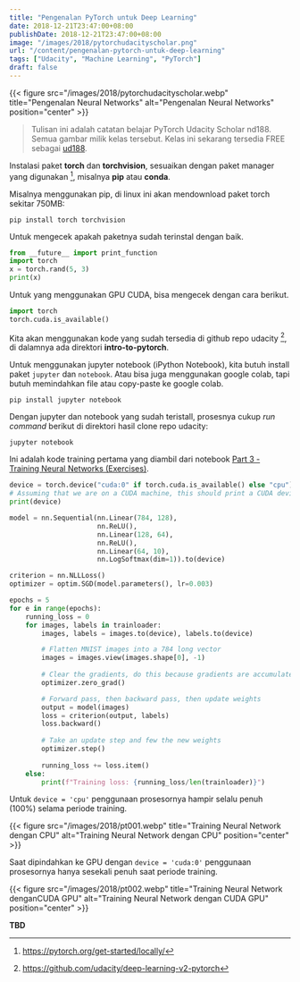```yaml
---
title: "Pengenalan PyTorch untuk Deep Learning"
date: 2018-12-21T23:47:00+08:00
publishDate: 2018-12-21T23:47:00+08:00
image: "/images/2018/pytorchudacityscholar.png"
url: "/content/pengenalan-pytorch-untuk-deep-learning"
tags: ["Udacity", "Machine Learning", "PyTorch"]
draft: false
---
```


{{< figure src="/images/2018/pytorchudacityscholar.webp" title="Pengenalan Neural Networks" alt="Pengenalan Neural Networks" position="center" >}}


> Tulisan ini adalah catatan belajar PyTorch Udacity Scholar nd188. Semua gambar milik kelas tersebut. Kelas ini sekarang tersedia FREE sebagai [ud188](https://www.udacity.com/course/deep-learning-pytorch--ud188).

Instalasi paket **torch** dan **torchvision**, sesuaikan dengan paket manager yang digunakan [^1], misalnya **pip** atau **conda**.

Misalnya menggunakan pip, di linux ini akan mendownload paket torch sekitar 750MB:

```
pip install torch torchvision
```

Untuk mengecek apakah paketnya sudah terinstal dengan baik.

```python
from __future__ import print_function
import torch
x = torch.rand(5, 3)
print(x)
```

Untuk yang menggunakan GPU CUDA, bisa mengecek dengan cara berikut.

```python
import torch
torch.cuda.is_available()
```

Kita akan menggunakan kode yang sudah tersedia di github repo udacity [^2], di dalamnya ada direktori **intro-to-pytorch**.

Untuk menggunakan jupyter notebook (iPython Notebook), kita butuh install paket `jupyter` dan `notebook`. Atau bisa juga menggunakan google colab, tapi butuh memindahkan file atau copy-paste ke google colab.

```
pip install jupyter notebook
```

Dengan jupyter dan notebook yang sudah teristall, prosesnya cukup _run command_ berikut di direktori hasil clone repo udacity:

```
jupyter notebook
```

Ini adalah kode training pertama yang diambil dari notebook [Part 3 - Training Neural Networks (Exercises)](https://github.com/udacity/deep-learning-v2-pytorch/blob/master/intro-to-pytorch/Part%203%20-%20Training%20Neural%20Networks%20(Exercises).ipynb).

```python
device = torch.device("cuda:0" if torch.cuda.is_available() else "cpu")
# Assuming that we are on a CUDA machine, this should print a CUDA device:
print(device)

model = nn.Sequential(nn.Linear(784, 128),
                      nn.ReLU(),
                      nn.Linear(128, 64),
                      nn.ReLU(),
                      nn.Linear(64, 10),
                      nn.LogSoftmax(dim=1)).to(device)

criterion = nn.NLLLoss()
optimizer = optim.SGD(model.parameters(), lr=0.003)

epochs = 5
for e in range(epochs):
    running_loss = 0
    for images, labels in trainloader:
        images, labels = images.to(device), labels.to(device)

        # Flatten MNIST images into a 784 long vector
        images = images.view(images.shape[0], -1)
    
        # Clear the gradients, do this because gradients are accumulated
        optimizer.zero_grad()

        # Forward pass, then backward pass, then update weights
        output = model(images)
        loss = criterion(output, labels)
        loss.backward()
        
        # Take an update step and few the new weights
        optimizer.step()
        
        running_loss += loss.item()
    else:
        print(f"Training loss: {running_loss/len(trainloader)}")
```

Untuk `device = 'cpu'` penggunaan prosesornya hampir selalu penuh (100%) selama periode training.

{{< figure src="/images/2018/pt001.webp" title="Training Neural Network dengan CPU" alt="Training Neural Network dengan CPU" position="center" >}}

Saat dipindahkan ke GPU dengan `device = 'cuda:0'` penggunaan prosesornya hanya sesekali penuh saat periode training.

{{< figure src="/images/2018/pt002.webp" title="Training Neural Network denganCUDA GPU" alt="Training Neural Network dengan CUDA GPU" position="center" >}}



**TBD**

[^1]: https://pytorch.org/get-started/locally/

[^2]: https://github.com/udacity/deep-learning-v2-pytorch

